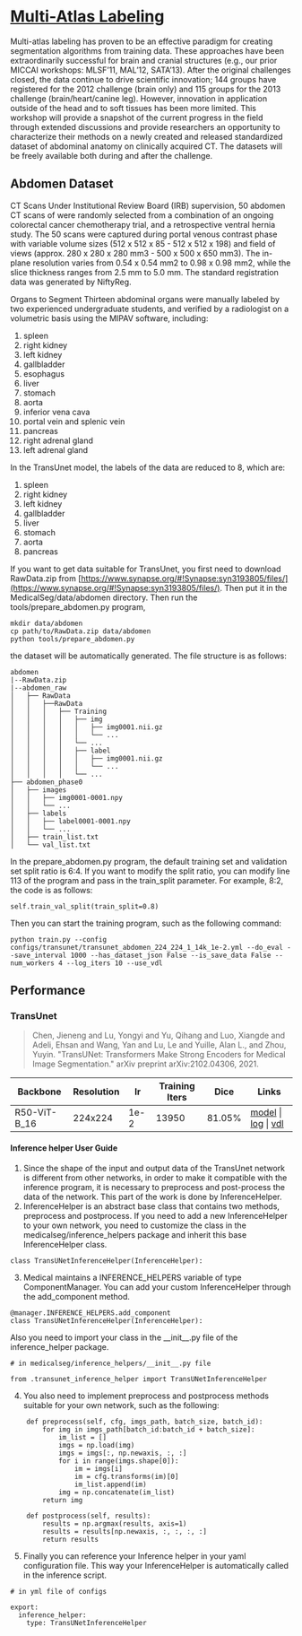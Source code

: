 # [Multi-Atlas Labeling](https://www.synapse.org/#!Synapse:syn3193805/wiki/89480/)
Multi-atlas labeling has proven to be an effective paradigm for creating segmentation algorithms from training data. These approaches have been extraordinarily successful for brain and cranial structures (e.g., our prior MICCAI workshops: MLSF’11, MAL’12, SATA’13). After the original challenges closed, the data continue to drive scientific innovation; 144 groups have registered for the 2012 challenge (brain only) and 115 groups for the 2013 challenge (brain/heart/canine leg). However, innovation in application outside of the head and to soft tissues has been more limited. This workshop will provide a snapshot of the current progress in the field through extended discussions and provide researchers an opportunity to characterize their methods on a newly created and released standardized dataset of abdominal anatomy on clinically acquired CT. The datasets will be freely available both during and after the challenge.


## Abdomen Dataset
CT Scans
Under Institutional Review Board (IRB) supervision, 50 abdomen CT scans of were randomly selected from a combination of an ongoing colorectal cancer chemotherapy trial, and a retrospective ventral hernia study. The 50 scans were captured during portal venous contrast phase with variable volume sizes (512 x 512 x 85 - 512 x 512 x 198) and field of views (approx. 280 x 280 x 280 mm3 - 500 x 500 x 650 mm3). The in-plane resolution varies from 0.54 x 0.54 mm2 to 0.98 x 0.98 mm2, while the slice thickness ranges from 2.5 mm to 5.0 mm. The standard registration data was generated by NiftyReg.

Organs to Segment
Thirteen abdominal organs were manually labeled by two experienced undergraduate students, and verified by a radiologist on a volumetric basis using the MIPAV software, including:
1. spleen
2. right kidney
3. left kidney
4. gallbladder
5. esophagus
6. liver
7. stomach
8. aorta
9. inferior vena cava
10. portal vein and splenic vein
11. pancreas
12. right adrenal gland
13. left adrenal gland


In the TransUnet model, the labels of the data are reduced to 8, which are:
1. spleen
2. right kidney
3. left kidney
4. gallbladder
5. liver
6. stomach
7. aorta
8. pancreas

If you want to get data suitable for TransUnet, you first need to download RawData.zip from [https://www.synapse.org/#!Synapse:syn3193805/files/](https://www.synapse.org/#!Synapse:syn3193805/files/). Then put it in the MedicalSeg/data/abdomen directory. Then run the tools/prepare_abdomen.py program,
```
mkdir data/abdomen
cp path/to/RawData.zip data/abdomen
python tools/prepare_abdomen.py
```
the dataset will be automatically generated. The file structure is as follows:
```
abdomen
|--RawData.zip
|--abdomen_raw
│   ├── RawData
│   │   ├──RawData
│   │   │   ├── Training
│   │   │   │   ├── img
│   │   │   │   │   ├── img0001.nii.gz
│   │   │   │   │   └── ...
│   │   │   │   └── ...
│   │   │   │   ├── label
│   │   │   │   │   ├── img0001.nii.gz
│   │   │   │   │   └── ...
│   │   │   │   └── ...
├── abdomen_phase0
│   ├── images
│   │   ├── img0001-0001.npy
│   │   └── ...
│   ├── labels
│   │   ├── label0001-0001.npy
│   │   └── ...
│   ├── train_list.txt
│   └── val_list.txt
```

In the prepare_abdomen.py program, the default training set and validation set split ratio is 6:4. If you want to modify the split ratio, you can modify line 113 of the program and pass in the train_split parameter. For example, 8:2, the code is as follows:
```
self.train_val_split(train_split=0.8)
```
Then you can start the training program, such as the following command:
```
python train.py --config configs/transunet/transunet_abdomen_224_224_1_14k_1e-2.yml --do_eval --save_interval 1000 --has_dataset_json False --is_save_data False --num_workers 4 --log_iters 10 --use_vdl
```

## Performance

### TransUnet
> Chen, Jieneng and Lu, Yongyi and Yu, Qihang and Luo, Xiangde and Adeli, Ehsan and Wang, Yan and Lu, Le and Yuille, Alan L., and Zhou, Yuyin. "TransUNet: Transformers Make Strong Encoders for Medical Image Segmentation." arXiv preprint arXiv:2102.04306, 2021.

| Backbone | Resolution | lr | Training Iters | Dice |  Links |
| --- | --- | --- | --- | --- | --- |
| R50-ViT-B_16 | 224x224 | 1e-2 | 13950 | 81.05% | [model](https://paddleseg.bj.bcebos.com/paddleseg3d/synapse/abdomen/transunet_abdomen_224_224_1_14k_1e-2/model.pdparams) \| [log](https://paddleseg.bj.bcebos.com/paddleseg3d/synapse/abdomen/transunet_abdomen_224_224_1_14k_1e-2/train.log) \| [vdl](https://www.paddlepaddle.org.cn/paddle/visualdl/service/app/scalar?id=d933d970394436aa6969c9c00cf8a6da) |


#### Inference helper User Guide

1. Since the shape of the input and output data of the TransUnet network is different from other networks, in order to make it compatible with the inference program, it is necessary to preprocess and post-process the data of the network. This part of the work is done by InferenceHelper.
2. InferenceHelper is an abstract base class that contains two methods, preprocess and postprocess. If you need to add a new InferenceHelper to your own network, you need to customize the class in the medicalseg/inference_helpers package and inherit this base InferenceHelper class.
```
class TransUNetInferenceHelper(InferenceHelper):
```

3. Medical maintains a INFERENCE_HELPERS variable of type ComponentManager. You can add your custom InferenceHelper through the add_component method.
```
@manager.INFERENCE_HELPERS.add_component
class TransUNetInferenceHelper(InferenceHelper):
```
Also you need to import your class in the \_\_init\_\_.py file of the inference_helper package.
```
# in medicalseg/inference_helpers/__init__.py file

from .transunet_inference_helper import TransUNetInferenceHelper
```

4. You also need to implement preprocess and postprocess methods suitable for your own network, such as the following:

```
    def preprocess(self, cfg, imgs_path, batch_size, batch_id):
        for img in imgs_path[batch_id:batch_id + batch_size]:
            im_list = []
            imgs = np.load(img)
            imgs = imgs[:, np.newaxis, :, :]
            for i in range(imgs.shape[0]):
                im = imgs[i]
                im = cfg.transforms(im)[0]
                im_list.append(im)
            img = np.concatenate(im_list)
        return img

    def postprocess(self, results):
        results = np.argmax(results, axis=1)
        results = results[np.newaxis, :, :, :, :]
        return results
```

5. Finally you can reference your Inference helper in your yaml configuration file. This way
your InferenceHelper is automatically called in the inference script.

```
# in yml file of configs

export:
  inference_helper:
    type: TransUNetInferenceHelper
```
